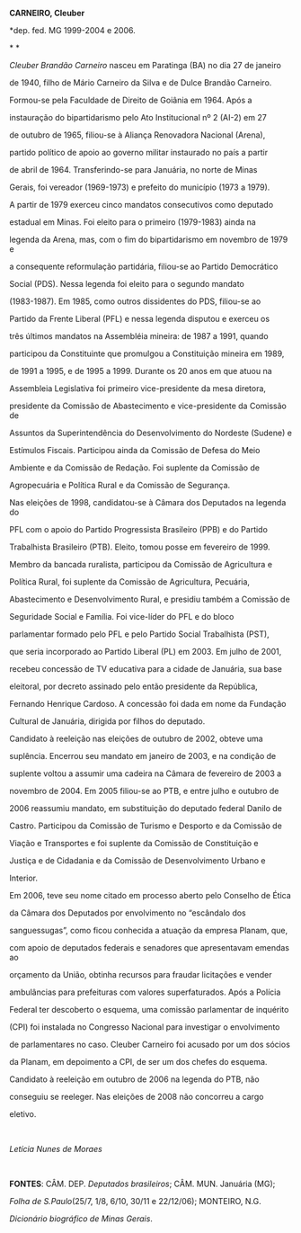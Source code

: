 **CARNEIRO, Cleuber**



\*dep. fed. MG 1999-2004 e 2006.



* *



*Cleuber Brandão Carneiro* nasceu em Paratinga (BA) no dia 27 de janeiro

de 1940, filho de Mário Carneiro da Silva e de Dulce Brandão Carneiro.



Formou-se pela Faculdade de Direito de Goiânia em 1964. Após a

instauração do bipartidarismo pelo Ato Institucional nº 2 (AI-2) em 27

de outubro de 1965, filiou-se à Aliança Renovadora Nacional (Arena),

partido político de apoio ao governo militar instaurado no país a partir

de abril de 1964. Transferindo-se para Januária, no norte de Minas

Gerais, foi vereador (1969-1973) e prefeito do município (1973 a 1979).



A partir de 1979 exerceu cinco mandatos consecutivos como deputado

estadual em Minas. Foi eleito para o primeiro (1979-1983) ainda na

legenda da Arena, mas, com o fim do bipartidarismo em novembro de 1979 e

a consequente reformulação partidária, filiou-se ao Partido Democrático

Social (PDS). Nessa legenda foi eleito para o segundo mandato

(1983-1987). Em 1985, como outros dissidentes do PDS, filiou-se ao

Partido da Frente Liberal (PFL) e nessa legenda disputou e exerceu os

três últimos mandatos na Assembléia mineira: de 1987 a 1991, quando

participou da Constituinte que promulgou a Constituição mineira em 1989,

de 1991 a 1995, e de 1995 a 1999. Durante os 20 anos em que atuou na

Assembleia Legislativa foi primeiro vice-presidente da mesa diretora,

presidente da Comissão de Abastecimento e vice-presidente da Comissão de

Assuntos da Superintendência do Desenvolvimento do Nordeste (Sudene) e

Estímulos Fiscais. Participou ainda da Comissão de Defesa do Meio

Ambiente e da Comissão de Redação. Foi suplente da Comissão de

Agropecuária e Política Rural e da Comissão de Segurança.



Nas eleições de 1998, candidatou-se à Câmara dos Deputados na legenda do

PFL com o apoio do Partido Progressista Brasileiro (PPB) e do Partido

Trabalhista Brasileiro (PTB). Eleito, tomou posse em fevereiro de 1999.

Membro da bancada ruralista, participou da Comissão de Agricultura e

Política Rural, foi suplente da Comissão de Agricultura, Pecuária,

Abastecimento e Desenvolvimento Rural, e presidiu também a Comissão de

Seguridade Social e Família. Foi vice-líder do PFL e do bloco

parlamentar formado pelo PFL e pelo Partido Social Trabalhista (PST),

que seria incorporado ao Partido Liberal (PL) em 2003. Em julho de 2001,

recebeu concessão de TV educativa para a cidade de Januária, sua base

eleitoral, por decreto assinado pelo então presidente da República,

Fernando Henrique Cardoso. A concessão foi dada em nome da Fundação

Cultural de Januária, dirigida por filhos do deputado.



Candidato à reeleição nas eleições de outubro de 2002, obteve uma

suplência. Encerrou seu mandato em janeiro de 2003, e na condição de

suplente voltou a assumir uma cadeira na Câmara de fevereiro de 2003 a

novembro de 2004. Em 2005 filiou-se ao PTB, e entre julho e outubro de

2006 reassumiu mandato, em substituição do deputado federal Danilo de

Castro. Participou da Comissão de Turismo e Desporto e da Comissão de

Viação e Transportes e foi suplente da Comissão de Constituição e

Justiça e de Cidadania e da Comissão de Desenvolvimento Urbano e

Interior.



Em 2006, teve seu nome citado em processo aberto pelo Conselho de Ética

da Câmara dos Deputados por envolvimento no “escândalo dos

sanguessugas”, como ficou conhecida a atuação da empresa Planam, que,

com apoio de deputados federais e senadores que apresentavam emendas ao

orçamento da União, obtinha recursos para fraudar licitações e vender

ambulâncias para prefeituras com valores superfaturados. Após a Polícia

Federal ter descoberto o esquema, uma comissão parlamentar de inquérito

(CPI) foi instalada no Congresso Nacional para investigar o envolvimento

de parlamentares no caso. Cleuber Carneiro foi acusado por um dos sócios

da Planam, em depoimento a CPI, de ser um dos chefes do esquema.

Candidato à reeleição em outubro de 2006 na legenda do PTB, não

conseguiu se reeleger. Nas eleições de 2008 não concorreu a cargo

eletivo.



  



*Letícia Nunes de Moraes*



 



**FONTES**: CÂM. DEP. *Deputados brasileiros*; CÂM. MUN. Januária (MG);

*Folha de S.Paulo*(25/7, 1/8, 6/10, 30/11 e 22/12/06); MONTEIRO, N.G.

*Dicionário biográfico de Minas Gerais*.



 



 

